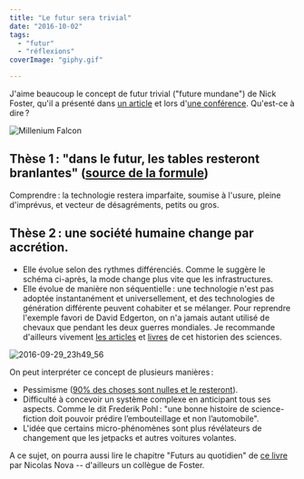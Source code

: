 ```yaml
---
title: "Le futur sera trivial"
date: "2016-10-02"
tags:
  - "futur"
  - "réflexions"
coverImage: "giphy.gif"

---
```


J'aime beaucoup le concept de futur trivial ("future mundane") de Nick Foster, qu'il a présenté dans [un article](http://www.core77.com/posts/25678/the-future-mundane-25678) et lors d'[une conférence](https://www.hellofosta.com/writing/the-future-mundane). Qu'est-ce à dire ?

![Millenium Falcon](/assets/images/giphy.gif)

## Thèse 1 : "dans le futur, les tables resteront branlantes" ([source de la formule](https://posts.philipkd.com/wobbly-tables-and-the-problem-with-futurism-934468d2308#.jn1nbru2s))

Comprendre : la technologie restera imparfaite, soumise à l'usure, pleine d'imprévus, et vecteur de désagréments, petits ou gros.

## Thèse 2 : une société humaine change par accrétion.

- Elle évolue selon des rythmes différenciés. Comme le suggère le schéma ci-après, la mode change plus vite que les infrastructures.
- Elle évolue de manière non séquentielle : une technologie n'est pas adoptée instantanément et universellement, et des technologies de génération différente peuvent cohabiter et se mélanger. Pour reprendre l'exemple favori de David Edgerton, on n'a jamais autant utilisé de chevaux que pendant les deux guerres mondiales. Je recommande d'ailleurs vivement [les articles](http://www.johost.eu/vol1_summer_2007/vol1_de.htm) et [livres](https://en.wikipedia.org/wiki/The_Shock_of_the_Old) de cet historien des sciences.

![2016-09-29_23h49_56](/assets/images/2016-09-29_23h49_56.png)

On peut interpréter ce concept de plusieurs manières :

- Pessimisme ([90% des choses sont nulles et le resteront](https://en.wikipedia.org/wiki/Sturgeon%27s_law)).
- Difficulté à concevoir un système complexe en anticipant tous ses aspects. Comme le dit Frederik Pohl : "une bonne histoire de science-fiction doit pouvoir prédire l’embouteillage et non l’automobile".
- L'idée que certains micro-phénomènes sont plus révélateurs de changement que les jetpacks et autres voitures volantes.

A ce sujet, on pourra aussi lire le chapitre "Futurs au quotidien" de [ce livre](http://www.moutons-electriques.fr/futurs) par Nicolas Nova -- d'ailleurs un collègue de Foster.
